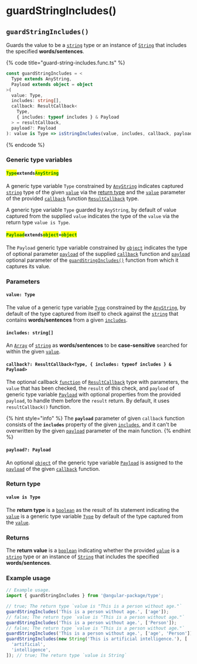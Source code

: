# guardStringIncludes()

## `guardStringIncludes()`

Guards the value to be a [`string`](https://developer.mozilla.org/en-US/docs/Web/JavaScript/Reference/Global\_Objects/String) type or an instance of [`String`](https://developer.mozilla.org/en-US/docs/Web/JavaScript/Reference/Global\_Objects/String) that includes the specified **words/sentences**.

{% code title="guard-string-includes.func.ts" %}
```typescript
const guardStringIncludes = <
  Type extends AnyString,
  Payload extends object = object
>(
  value: Type,
  includes: string[],
  callback: ResultCallback<
    Type,
    { includes: typeof includes } & Payload
  > = resultCallback,
  payload?: Payload
): value is Type => isStringIncludes(value, includes, callback, payload);
```
{% endcode %}

### Generic type variables

#### <mark style="color:green;">**`Type`**</mark>**`extends`**<mark style="color:green;">**`AnyString`**</mark>

A generic type variable `Type` constrained by [`AnyString`](../types/anystring.md) indicates captured [`string`](https://www.typescriptlang.org/docs/handbook/basic-types.html#string) type of the given [`value`](guardstringincludes.md#value-type) via the [return type](guardstringincludes.md#return-type) and the [`value`](../types/resultcallback.md#value-value) parameter of the provided [`callback`](guardstringincludes.md#callback-resultcallback-less-than-bigint-payload-greater-than) function [`ResultCallback`](../types/resultcallback.md) type.

A generic type variable `Type` guarded by `AnyString`, by default of value captured from the supplied `value` indicates the type of the `value` via the return type `value is Type`.

#### <mark style="color:green;">**`Payload`**</mark>**`extends`**<mark style="color:green;">**`object`**</mark>**`=`**<mark style="color:green;">**`object`**</mark>

The `Payload` generic type variable constrained by [`object`](https://www.typescriptlang.org/docs/handbook/basic-types.html#object) indicates the type of optional parameter [`payload`](../types/resultcallback.md#payload-payload) of the supplied [`callback`](guardstringincludes.md#callback-resultcallback-less-than-type-payload-greater-than) function and [`payload`](guardstringincludes.md#payload-payload) optional parameter of the [`guardStringIncludes()`](guardstringincludes.md#guardstringincludes) function from which it captures its value.

### Parameters

#### `value: Type`

The value of a generic type variable [`Type`](guardstringincludes.md#typeextendsanystring) constrained by the [`AnyString`](../types/anystring.md), by default of the type captured from itself to check against the [`string`](https://developer.mozilla.org/en-US/docs/Web/JavaScript/Reference/Global\_Objects/String) that contains **words/sentences** from a given [`includes`](guardstringincludes.md#includes-string).

#### `includes: string[]`

An [`Array`](https://developer.mozilla.org/en-US/docs/Web/JavaScript/Reference/Global\_Objects/Array) of [`string`](https://developer.mozilla.org/en-US/docs/Web/JavaScript/Reference/Global\_Objects/String) as **words/sentences** to be **case-sensitive** searched for within the given [`value`](guardstringincludes.md#value-type).

#### `callback?: ResultCallback<Type, { includes: typeof includes } & Payload>`

The optional callback [`function`](https://developer.mozilla.org/en-US/docs/Web/JavaScript/Guide/Functions) of [`ResultCallback`](../types/resultcallback.md) type with parameters, the `value` that has been checked, the `result` of this check, and `payload` of generic type variable [`Payload`](guardstringincludes.md#payloadextendsobject) with optional properties from the provided `payload`, to handle them before the `result` return. By default, it uses `resultCallback()` function.

{% hint style="info" %}
The **`payload`** parameter of given `callback` function consists of the **`includes`** property of the given [`includes`](guardstringincludes.md#includes-string), and it can't be overwritten by the given [`payload`](guardstringincludes.md#payload-payload) parameter of the main function.
{% endhint %}

#### `payload?: Payload`

An optional [`object`](https://developer.mozilla.org/en-US/docs/Web/JavaScript/Reference/Global\_Objects/Object) of the generic type variable [`Payload`](guardstringincludes.md#payloadextendsobject-object) is assigned to the [`payload`](../types/resultcallback.md#payload-payload) of the given [`callback`](guardstringincludes.md#callback-resultcallback-less-than-bigint-payload-greater-than) function.

### Return type

#### `value is Type`

The **return type** is a [`boolean`](https://www.typescriptlang.org/docs/handbook/basic-types.html#boolean) as the result of its statement indicating the [`value`](guardstringincludes.md#value-type) is a generic type variable [`Type`](guardstringincludes.md#typeextendsanystring) by default of the type captured from the [`value`](guardstringincludes.md#value-type).

### Returns

The **return value** is a [`boolean`](https://www.typescriptlang.org/docs/handbook/basic-types.html#boolean) indicating whether the provided [`value`](guardstringincludes.md#value-type) is a [`string`](https://developer.mozilla.org/en-US/docs/Web/JavaScript/Reference/Global\_Objects/String) type or an instance of [`String`](https://developer.mozilla.org/en-US/docs/Web/JavaScript/Reference/Global\_Objects/String) that includes the specified **words/sentences**.

### Example usage

```typescript
// Example usage.
import { guardStringIncludes } from '@angular-package/type';

// true; The return type `value is "This is a person without age."`
guardStringIncludes('This is a person without age.', ['age']);
// false; The return type `value is "This is a person without age."`
guardStringIncludes('This is a person without age.', ['Person']);
// false; The return type `value is "This is a person without age."`
guardStringIncludes('This is a person without age.', ['age', 'Person']);
guardStringIncludes(new String('This is artificial intelligence.'), [
  'artificial',
  'intelligence',
]); // true; The return type `value is String`
```
